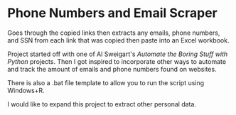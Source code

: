 # Phone Numbers and Email Scraper

Goes through the copied links then extracts any emails, phone numbers, and SSN from each link that was copied then paste into an Excel workbook.

Project started off with one of Al Sweigart's *Automate the Boring Stuff with Python* projects. Then I got inspired to incorporate other ways to automate and track the amount of emails and phone numbers found on websites.

There is also a .bat file template to allow you to run the script using Windows+R.

I would like to expand this project to extract other personal data.